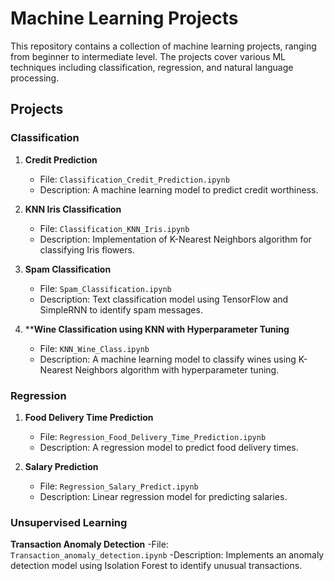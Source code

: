 # Machine Learning Projects

This repository contains a collection of machine learning projects, ranging from beginner to intermediate level. The projects cover various ML techniques including classification, regression, and natural language processing.

## Projects

### Classification

1. **Credit Prediction**
   - File: `Classification_Credit_Prediction.ipynb`
   - Description: A machine learning model to predict credit worthiness.

2. **KNN Iris Classification**
   - File: `Classification_KNN_Iris.ipynb`
   - Description: Implementation of K-Nearest Neighbors algorithm for classifying Iris flowers.

3. **Spam Classification**
   - File: `Spam_Classification.ipynb`
   - Description: Text classification model using TensorFlow and SimpleRNN to identify spam messages.
     
4. ****Wine Classification using KNN with Hyperparameter Tuning**
   - File: `KNN_Wine_Class.ipynb`
   - Description: A machine learning model to classify wines using K-Nearest Neighbors algorithm with hyperparameter tuning.


### Regression

1. **Food Delivery Time Prediction**
   - File: `Regression_Food_Delivery_Time_Prediction.ipynb`
   - Description: A regression model to predict food delivery times.

2. **Salary Prediction**
   - File: `Regression_Salary_Predict.ipynb`
   - Description: Linear regression model for predicting salaries.

### Unsupervised Learning
**Transaction Anomaly Detection**
-File: `Transaction_anomaly_detection.ipynb`
-Description: Implements an anomaly detection model using Isolation Forest to identify unusual transactions. 
